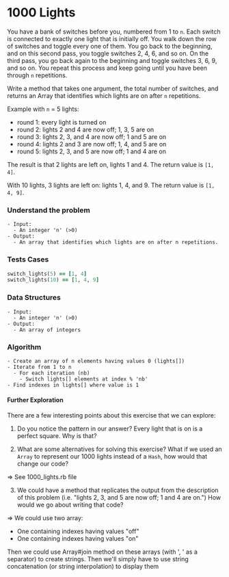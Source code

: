 # 1000 Lights

You have a bank of switches before you, numbered from 1 to `n`. Each switch is connected to exactly one light that is initially off. You walk down the row of switches and toggle every one of them. You go back to the beginning, and on this second pass, you toggle switches 2, 4, 6, and so on. On the third pass, you go back again to the beginning and toggle switches 3, 6, 9, and so on. You repeat this process and keep going until you have been through `n` repetitions.

Write a method that takes one argument, the total number of switches, and returns an Array that identifies which lights are on after `n` repetitions.

Example with `n` = 5 lights:

- round 1: every light is turned on
- round 2: lights 2 and 4 are now off; 1, 3, 5 are on
- round 3: lights 2, 3, and 4 are now off; 1 and 5 are on
- round 4: lights 2 and 3 are now off; 1, 4, and 5 are on
- round 5: lights 2, 3, and 5 are now off; 1 and 4 are on

The result is that 2 lights are left on, lights 1 and 4. The return value is `[1, 4]`.

With 10 lights, 3 lights are left on: lights 1, 4, and 9. The return value is `[1, 4, 9]`.



### Understand the problem

```
- Input:
  - An integer 'n' (>0)
- Output:
  - An array that identifies which lights are on after n repetitions.
```

### Tests Cases

```ruby
switch_lights(5) == [1, 4]
switch_lights(10) == [1, 4, 9]
```

### Data Structures

```
- Input:
  - An integer 'n' (>0)
- Output:
  - An array of integers
```

### Algorithm

```
- Create an array of n elements having values 0 (lights[])
- Iterate from 1 to n
  - For each iteration (nb)
    - Switch lights[] elements at index % 'nb'
- Find indexes in lights[] where value is 1
```



#### Further Exploration

There are a few interesting points about this exercise that we can explore:

1. Do you notice the pattern in our answer? Every light that is on is a perfect square. Why is that?



2. What are some alternatives for solving this exercise? What if we used an `Array` to represent our 1000 lights instead of a `Hash`, how would that change our code?

=> See 1000_lights.rb file



3. We could have a method that replicates the output from the description of this problem (i.e. "lights 2, 3, and 5 are now off; 1 and 4 are on.") How would we go about writing that code?

=> We could use two array:

* One containing indexes having values "off"
* One containing indexes having values "on"

Then we could use Array#join method on these arrays (with ', ' as a separator) to create strings. Then we'll simply have to use string concatenation (or string interpolation) to display them